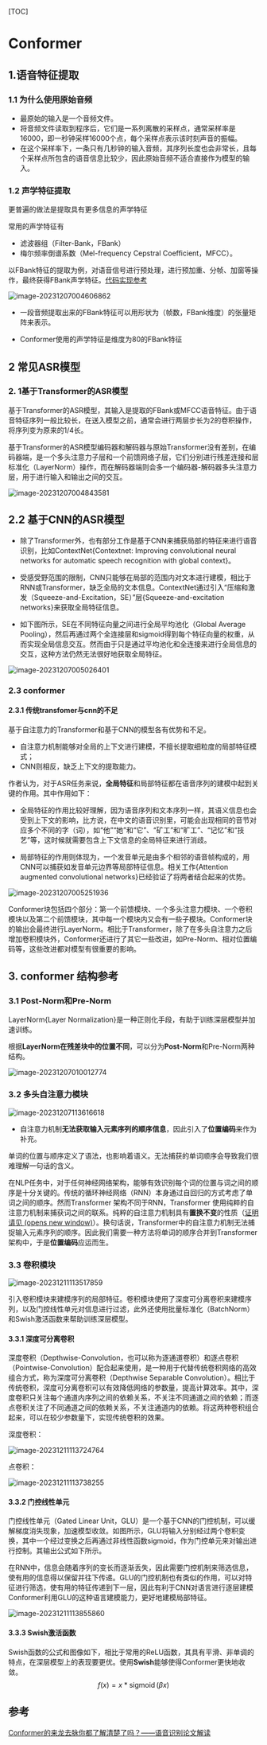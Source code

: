 [TOC]

# Conformer

## 1.语音特征提取

### 1.1 为什么使用原始音频

- 最原始的输入是一个音频文件。
- 将音频文件读取到程序后，它们是一系列离散的采样点，通常采样率是16000，即一秒钟采样16000个点，每个采样点表示该时刻声音的振幅。
- 在这个采样率下，一条只有几秒钟的输入音频，其序列长度也会非常长，且每个采样点所包含的语音信息比较少，因此原始音频不适合直接作为模型的输入。

### 1.2 声学特征提取

更普遍的做法是提取具有更多信息的声学特征

常用的声学特征有

- 滤波器组（Filter-Bank，FBank）
- 梅尔频率倒谱系数（Mel-frequency Cepstral Coefficient，MFCC）。

以FBank特征的提取为例，对语音信号进行预处理，进行预加重、分帧、加窗等操作，最终获得FBank声学特征。[代码实现参考](/source/语音识别/md/speech.md)

![image-20231207004606862](https://raw.githubusercontent.com/swpucwf/MyBolgImage/main/images/image-20231207004606862.png)

- 一段音频提取出来的FBank特征可以用形状为（帧数，FBank维度）的张量矩阵来表示。

- Conformer使用的声学特征是维度为80的FBank特征

## 2 常见ASR模型

### 2. 1基于Transformer的ASR模型

​	基于Transformer的ASR模型，其输入是提取的FBank或MFCC语音特征。由于语音特征序列一般比较长，在送入模型之前，通常会进行两层步长为2的卷积操作，将序列变为原来的1/4长。

​	基于Transformer的ASR模型编码器和解码器与原始Transformer没有差别，在编码器端，是一个多头注意力子层和一个前馈网络子层，它们分别进行残差连接和层标准化（LayerNorm）操作，而在解码器端则会多一个编码器-解码器多头注意力层，用于进行输入和输出之间的交互。

![image-20231207004843581](https://raw.githubusercontent.com/swpucwf/MyBolgImage/main/images/image-20231207004843581.png)

 

## 2.2 基于CNN的ASR模型

- 除了Transformer外，也有部分工作是基于CNN来捕获局部的特征来进行语音识别，比如ContextNet{Contextnet: Improving convolutional neural networks for automatic speech recognition with global context}。

- 受感受野范围的限制，CNN只能够在局部的范围内对文本进行建模，相比于RNN或Transformer，缺乏全局的文本信息。ContextNet通过引入“压缩和激发（Squeeze-and-Excitation，SE）”层{Squeeze-and-excitation networks}来获取全局特征信息。
- 如下图所示，SE在不同特征向量之间进行全局平均池化（Global Average Pooling），然后再通过两个全连接层和sigmoid得到每个特征向量的权重，从而实现全局信息交互。然而由于只是通过平均池化和全连接来进行全局信息的交互，这种方法仍然无法很好地获取全局特征。

![image-20231207005026401](https://raw.githubusercontent.com/swpucwf/MyBolgImage/main/images/image-20231207005026401.png)

### 2.3 conformer 

#### 2.3.1 传统transfomer与cnn的不足

基于自注意力的Transformer和基于CNN的模型各有优势和不足。

- 自注意力机制能够对全局的上下文进行建模，不擅长提取细粒度的局部特征模式；
- CNN则相反，缺乏上下文的提取能力。

作者认为，对于ASR任务来说，**全局特征**和局部特征都在语音序列的建模中起到关键的作用。其中作用如下：

- 全局特征的作用比较好理解，因为语音序列和文本序列一样，其语义信息也会受到上下文的影响，比方说，在中文的语音识别里，可能会出现相同的音节对应多个不同的字（词），如“他”“她”和“它”、“矿工”和“旷工”、“记忆”和“技艺”等，这时候就需要包含上下文信息的全局特征来进行消歧。

- 局部特征的作用则体现为，一个发音单元是由多个相邻的语音帧构成的，用CNN可以捕获如发音单元边界等局部特征信息。相关工作{Attention augmented convolutional networks}已经验证了将两者结合起来的优势。

![image-20231207005251936](https://raw.githubusercontent.com/swpucwf/MyBolgImage/main/images/image-20231207005251936.png)

Conformer块包括四个部分：第一个前馈模块、一个多头注意力模块、一个卷积模块以及第二个前馈模块，其中每一个模块内又会有一些子模块。Conformer块的输出会最终进行LayerNorm。相比于Transformer，除了在多头自注意力之后增加卷积模块外，Conformer还进行了其它一些改进，如Pre-Norm、相对位置编码等，这些改进都对模型有很重要的影响。

## 3. conformer 结构参考

### 3.1 Post-Norm和Pre-Norm

LayerNorm{Layer Normalization}是一种正则化手段，有助于训练深层模型并加速训练。

根据**LayerNorm在残差块中的位置不同**，可以分为**Post-Norm**和Pre-Norm两种结构。

![image-20231207010012774](https://raw.githubusercontent.com/swpucwf/MyBolgImage/main/images/image-20231207010012774.png)

### 3.2 多头自注意力模块

![image-20231207113616618](images/image-20231207113616618-1701920631013.png)

- 自注意力机制**无法获取输入元素序列的顺序信息**，因此引入了**位置编码**来作为补充。

单词的位置与顺序定义了语法，也影响着语义。无法捕获的单词顺序会导致我们很难理解一句话的含义。

在NLP任务中，对于任何神经网络架构，能够有效识别每个词的位置与词之间的顺序是十分关键的。传统的循环神经网络（RNN）本身通过自回归的方式考虑了单词之间的顺序。然而Transformer 架构不同于RNN，Transformer 使用纯粹的自注意力机制来捕获词之间的联系。纯粹的自注意力机制具有**置换不变**的性质（[证明请见 (opens new window)](https://arxiv.org/abs/1912.10077)）。换句话说，Transformer中的自注意力机制无法捕捉输入元素序列的顺序。因此我们需要一种方法将单词的顺序合并到Transformer架构中，于是**位置编码**应运而生。

### 3.3 卷积模块

![image-20231211113517859](../images/image-20231211113517859.png)

引入卷积模块来建模序列的局部特征。卷积模块使用了深度可分离卷积来建模序列，以及门控线性单元对信息进行过滤，此外还使用批量标准化（BatchNorm）和Swish激活函数来帮助训练深层模型。

#### 3.3.1 深度可分离卷积

深度卷积（Depthwise-Convolution，也可以称为逐通道卷积）和逐点卷积（Pointwise-Convolution）配合起来使用，是一种用于代替传统卷积网络的高效组合方式，称为深度可分离卷积（Depthwise Separable Convolution）。相比于传统卷积，深度可分离卷积可以有效降低网络的参数量，提高计算效率。其中，深度卷积只关注每个通道内序列之间的依赖关系，不关注不同通道之间的依赖；而逐点卷积关注了不同通道之间的依赖关系，不关注通道内的依赖。将这两种卷积组合起来，可以在较少参数量下，实现传统卷积的效果。

深度卷积：

![image-20231211113724764](images/image-20231211113724764.png)

点卷积：

![image-20231211113738255](images/image-20231211113738255.png)

#### 3.3.2 门控线性单元

门控线性单元（Gated Linear Unit，GLU）是一个基于CNN的门控机制，可以缓解梯度消失现象，加速模型收敛。如图所示，GLU将输入分别经过两个卷积变换，其中一个经过变换之后再通过非线性函数sigmoid，作为门控单元来对输出进行控制。其输出公式如下所示。

在RNN中，信息会随着序列的变长而逐渐丢失，因此需要门控机制来筛选信息，使有用的信息得以保留并往下传递。GLU的门控机制也有类似的作用，可以对特征进行筛选，使有用的特征传递到下一层，因此有利于CNN对语言进行逐层建模Conformer利用GLU的这种语言建模能力，更好地建模局部特征。

![image-20231211113855860](images/image-20231211113855860.png)



#### 3.3.3 Swish激活函数

Swish函数的公式和图像如下，相比于常用的ReLU函数，其具有平滑、非单调的特点，在深层模型上的表现要更优。使用**Swish**能够使得Conformer更快地收敛。
$$
f(x)=x * \operatorname{sigmoid}(\beta x)
$$


## 参考

[Conformer的来龙去脉你都了解清楚了吗？——语音识别论文解读](https://weibo.com/ttarticle/p/show?id=2309404773315696001660)